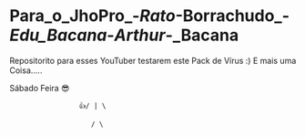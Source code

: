 # Para_o_JhoPro_-_Rato_-Borrachudo_-_Edu_Bacana_-_Arthur_-_Bacana
Repositorito para esses YouTuber testarem este Pack de Vírus :) 
E mais uma Coisa.....    



Sábado Feira            😎

                     👍/ | \

                        / \
